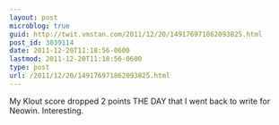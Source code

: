 ```yaml
---
layout: post
microblog: true
guid: http://twit.vmstan.com/2011/12/20/149176971862093825.html
post_id: 3039114
date: 2011-12-20T11:18:56-0600
lastmod: 2011-12-20T11:18:56-0600
type: post
url: /2011/12/20/149176971862093825.html
---
```

My Klout score dropped 2 points THE DAY that I went back to write for Neowin. Interesting.
